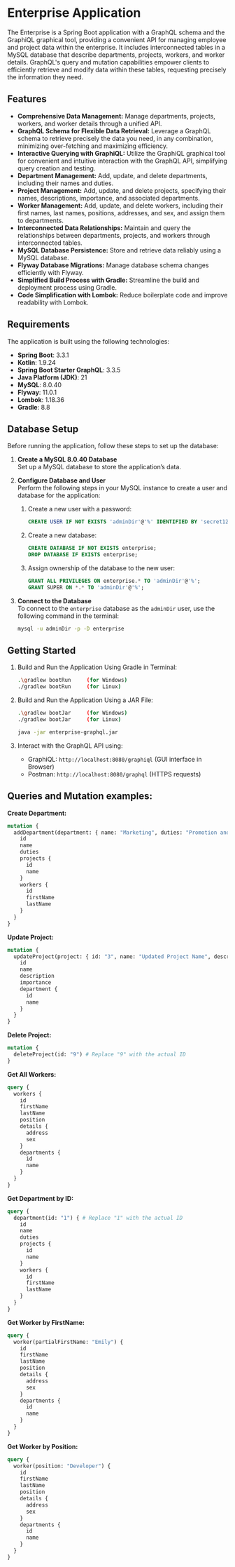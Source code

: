 # Enterprise Application
The Enterprise is a Spring Boot application with a GraphQL schema and the GraphiQL graphical tool, providing a convenient API for managing employee and project data within the enterprise. It includes interconnected tables in a MySQL database that describe departments, projects, workers, and worker details. GraphQL's query and mutation capabilities empower clients to efficiently retrieve and modify data within these tables, requesting precisely the information they need.

## Features

*   **Comprehensive Data Management:** Manage departments, projects, workers, and worker details through a unified API.
*   **GraphQL Schema for Flexible Data Retrieval:**  Leverage a GraphQL schema to retrieve precisely the data you need, in any combination, minimizing over-fetching and maximizing efficiency.
*   **Interactive Querying with GraphiQL:**  Utilize the GraphiQL graphical tool for convenient and intuitive interaction with the GraphQL API, simplifying query creation and testing.
*   **Department Management:** Add, update, and delete departments, including their names and duties.
*   **Project Management:** Add, update, and delete projects, specifying their names, descriptions, importance, and associated departments.
*   **Worker Management:** Add, update, and delete workers, including their first names, last names, positions, addresses, and sex, and assign them to departments.
*   **Interconnected Data Relationships:** Maintain and query the relationships between departments, projects, and workers through interconnected tables.
*   **MySQL Database Persistence:** Store and retrieve data reliably using a MySQL database.
*   **Flyway Database Migrations:** Manage database schema changes efficiently with Flyway.
*   **Simplified Build Process with Gradle:** Streamline the build and deployment process using Gradle.
*   **Code Simplification with Lombok:** Reduce boilerplate code and improve readability with Lombok.

## Requirements
The application is built using the following technologies:
- **Spring Boot**: 3.3.1
- **Kotlin**: 1.9.24
- **Spring Boot Starter GraphQL**: 3.3.5
- **Java Platform (JDK)**: 21
- **MySQL**: 8.0.40
- **Flyway**: 11.0.1
- **Lombok**: 1.18.36
- **Gradle**: 8.8
  
## Database Setup
Before running the application, follow these steps to set up the database:

1. **Create a MySQL 8.0.40 Database**  
   Set up a MySQL database to store the application’s data.

2. **Configure Database and User**  
   Perform the following steps in your MySQL instance to create a user and database for the application:

    1. Create a new user with a password:
       ```sql
       CREATE USER IF NOT EXISTS 'adminDir'@'%' IDENTIFIED BY 'secret1234';
       ```

    2. Create a new database:
       ```sql
       CREATE DATABASE IF NOT EXISTS enterprise;
       DROP DATABASE IF EXISTS enterprise;
       ```

    3. Assign ownership of the database to the new user:
       ```sql
       GRANT ALL PRIVILEGES ON enterprise.* TO 'adminDir'@'%';
       GRANT SUPER ON *.* TO 'adminDir'@'%';
       ```
       
3. **Connect to the Database**  
   To connect to the `enterprise` database as the `adminDir` user, use the following command in the terminal:
   ```bash
   mysql -u adminDir -p -D enterprise

## Getting Started

1. Build and Run the Application Using Gradle in Terminal:
   ```bash
   .\gradlew bootRun     (for Windows)
   ./gradlew bootRun     (for Linux)

2. Build and Run the Application Using a JAR File:
   ```bash
   .\gradlew bootJar     (for Windows)
   ./gradlew bootJar     (for Linux)
   
   java -jar enterprise-graphql.jar
    ```

3. Interact with the GraphQL API using:
    * GraphiQL: `http://localhost:8080/graphiql` (GUI interface in Browser)
    * Postman: `http://localhost:8080/graphql` (HTTPS requests)

## Queries and Mutation examples:

**Create Department:**
```graphql
mutation {
  addDepartment(department: { name: "Marketing", duties: "Promotion and advertising"}) {
    id
    name
    duties
    projects {
      id
      name
    }
    workers {
      id
      firstName
      lastName
    }
  }
}
```
**Update Project:**
```graphql
mutation {
  updateProject(project: { id: "3", name: "Updated Project Name", description: "Updated Description", importance: 4 }) { # Replace with actual values, id is required
    id
    name
    description
    importance
    department {
      id
      name
    }
  }
}
```
**Delete Project:**
```graphql
mutation {
  deleteProject(id: "9") # Replace "9" with the actual ID
}
```
**Get All Workers:**
```graphql
query {
  workers {
    id
    firstName
    lastName
    position
    details {
      address
      sex
    }
    departments {
      id
      name
    }
  }
}
```
**Get Department by ID:**
```graphql
query {
  department(id: "1") { # Replace "1" with the actual ID
    id
    name
    duties
    projects {
      id
      name
    }
    workers {
      id
      firstName
      lastName
    }
  }
}
```
**Get Worker by FirstName:**
```graphql
query {
  worker(partialFirstName: "Emily") {
    id
    firstName
    lastName
    position
    details {
      address
      sex
    }
    departments {
      id
      name
    }
  }
}
```
**Get Worker by Position:**
```graphql
query {
  worker(position: "Developer") {
    id
    firstName
    lastName
    position
    details {
      address
      sex
    }
    departments {
      id
      name
    }
  }
}
```